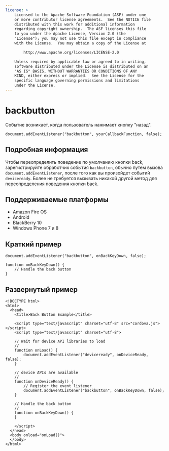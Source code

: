 ```yaml
---
license: >
    Licensed to the Apache Software Foundation (ASF) under one
    or more contributor license agreements.  See the NOTICE file
    distributed with this work for additional information
    regarding copyright ownership.  The ASF licenses this file
    to you under the Apache License, Version 2.0 (the
    "License"); you may not use this file except in compliance
    with the License.  You may obtain a copy of the License at

        http://www.apache.org/licenses/LICENSE-2.0

    Unless required by applicable law or agreed to in writing,
    software distributed under the License is distributed on an
    "AS IS" BASIS, WITHOUT WARRANTIES OR CONDITIONS OF ANY
    KIND, either express or implied.  See the License for the
    specific language governing permissions and limitations
    under the License.
---
```


# backbutton

Событие возникает, когда пользователь нажимает кнопку "назад".

    document.addEventListener("backbutton", yourCallbackFunction, false);
    

## Подробная информация

Чтобы переопределить поведение по умолчанию кнопки back, зарегистрируйте обработчик события `backbutton`, обычно путем вызова `document.addEventListener`, после того как вы произойдет событий `deviceready`. Более не требуется вызывать никакой другой метод для переопределения поведения кнопки back.

## Поддерживаемые платформы

*   Amazon Fire OS
*   Android
*   BlackBerry 10
*   Windows Phone 7 и 8

## Краткий пример

    document.addEventListener("backbutton", onBackKeyDown, false);
    
    function onBackKeyDown() {
        // Handle the back button
    }
    

## Развернутый пример

    <!DOCTYPE html>
    <html>
      <head>
        <title>Back Button Example</title>
    
        <script type="text/javascript" charset="utf-8" src="cordova.js"></script>
        <script type="text/javascript" charset="utf-8">
    
        // Wait for device API libraries to load
        //
        function onLoad() {
            document.addEventListener("deviceready", onDeviceReady, false);
        }
    
        // device APIs are available
        //
        function onDeviceReady() {
            // Register the event listener
            document.addEventListener("backbutton", onBackKeyDown, false);
        }
    
        // Handle the back button
        //
        function onBackKeyDown() {
        }
    
        </script>
      </head>
      <body onload="onLoad()">
      </body>
    </html>